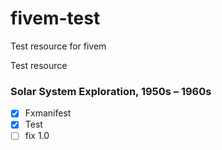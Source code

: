 # fivem-test
Test resource for fivem


Test resource

### Solar System Exploration, 1950s – 1960s

- [x] Fxmanifest
- [x] Test
- [ ] fix 1.0
